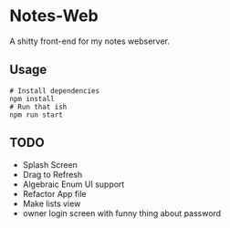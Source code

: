 # Notes-Web
A shitty front-end for my notes webserver.

## Usage
```
# Install dependencies
npm install
# Run that ish
npm run start
```

## TODO
- Splash Screen
- Drag to Refresh
- Algebraic Enum UI support
- Refactor App file
- Make lists view
- owner login screen with funny thing about password
